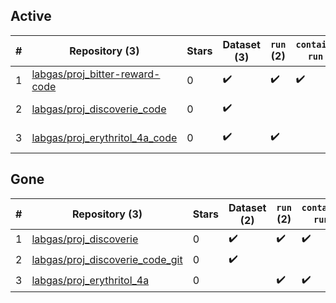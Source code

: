 ## Active
| # | Repository (3) | Stars | Dataset (3) | `run` (2) | `containers-run` (1) | Last Modified |
| --- | --- | --- | --- | --- | --- | --- |
| 1 | [labgas/proj_bitter-reward-code](https://github.com/labgas/proj_bitter-reward-code) | 0 | :heavy_check_mark: | :heavy_check_mark: | :heavy_check_mark: | 2023-03-24 08:03:10+00:00 |
| 2 | [labgas/proj_discoverie_code](https://github.com/labgas/proj_discoverie_code) | 0 | :heavy_check_mark: |  |  | 2021-11-29 09:27:30+00:00 |
| 3 | [labgas/proj_erythritol_4a_code](https://github.com/labgas/proj_erythritol_4a_code) | 0 | :heavy_check_mark: | :heavy_check_mark: |  | 2023-11-09 12:28:18+00:00 |

## Gone
| # | Repository (3) | Stars | Dataset (2) | `run` (2) | `containers-run` (2) | Last Modified |
| --- | --- | --- | --- | --- | --- | --- |
| 1 | [labgas/proj_discoverie](https://github.com/labgas/proj_discoverie) | 0 | :heavy_check_mark: | :heavy_check_mark: | :heavy_check_mark: | — |
| 2 | [labgas/proj_discoverie_code_git](https://github.com/labgas/proj_discoverie_code_git) | 0 | :heavy_check_mark: |  |  | — |
| 3 | [labgas/proj_erythritol_4a](https://github.com/labgas/proj_erythritol_4a) | 0 |  | :heavy_check_mark: | :heavy_check_mark: | — |
